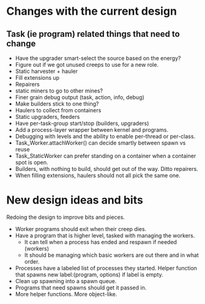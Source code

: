 # Changes with the current design

## Task (ie program) related things that need to change

* Have the upgrader smart-select the source based on the energy?
* Figure out if we got unused creeps to use for a new role.
* Static harvester + hauler
* Fill extensions up
* Repairers
* static miners to go to other mines?
* Finer grain debug output (task, action, info, debug)
* Make builders stick to one thing?
* Haulers to collect from containers
* Static upgraders, feeders
* Have per-task-group start/stop (builders, upgraders)
* Add a process-layer wrapper between kernel and programs.
* Debugging with levels and the ability to enable per-thread or per-class.
* Task_Worker.attachWorker() can decide smartly between spawn vs reuse
* Task_StaticWorker can prefer standing on a container when a container spot is open.
* Builders, with nothing to build, should get out of the way. Ditto repairers.
* When filling extensions, haulers should not all pick the same one.

# New design ideas and bits

Redoing the design to improve bits and pieces.

* Worker programs should exit when their creep dies.
* Have a program that is higher level, tasked with managing the workers.
  * It can tell when a process has ended and respawn if needed (workers)
  * It should be managing which basic workers are out there and in what order.
* Processes have a labeled list of processes they started. Helper function that spawns new label:(program, options) if label is empty.
* Clean up spawning into a spawn queue.
* Programs that need spawns should get it passed in.
* More helper functions. More object-like.

